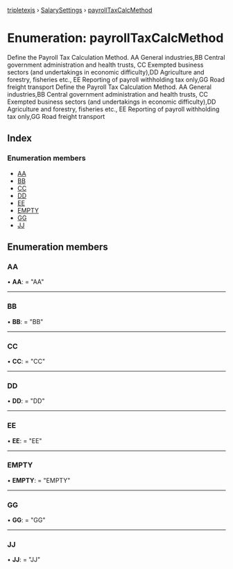 [tripletexjs](../README.md) › [SalarySettings](../modules/salarysettings.md) › [payrollTaxCalcMethod](salarysettings.payrolltaxcalcmethod.md)

# Enumeration: payrollTaxCalcMethod

Define the Payroll Tax Calculation Method. AA General industries,BB Central government administration and health trusts, CC Exempted business sectors (and undertakings in economic difficulty),DD Agriculture and forestry, fisheries etc., EE Reporting of payroll withholding tax only,GG Road freight transport
Define the Payroll Tax Calculation Method. AA General industries,BB Central government administration and health trusts, CC Exempted business sectors (and undertakings in economic difficulty),DD Agriculture and forestry, fisheries etc., EE Reporting of payroll withholding tax only,GG Road freight transport

## Index

### Enumeration members

* [AA](salarysettings.payrolltaxcalcmethod.md#aa)
* [BB](salarysettings.payrolltaxcalcmethod.md#bb)
* [CC](salarysettings.payrolltaxcalcmethod.md#cc)
* [DD](salarysettings.payrolltaxcalcmethod.md#dd)
* [EE](salarysettings.payrolltaxcalcmethod.md#ee)
* [EMPTY](salarysettings.payrolltaxcalcmethod.md#empty)
* [GG](salarysettings.payrolltaxcalcmethod.md#gg)
* [JJ](salarysettings.payrolltaxcalcmethod.md#jj)

## Enumeration members

###  AA

• **AA**: = "AA"

___

###  BB

• **BB**: = "BB"

___

###  CC

• **CC**: = "CC"

___

###  DD

• **DD**: = "DD"

___

###  EE

• **EE**: = "EE"

___

###  EMPTY

• **EMPTY**: = "EMPTY"

___

###  GG

• **GG**: = "GG"

___

###  JJ

• **JJ**: = "JJ"
